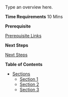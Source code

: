 Type an overview here.

**Time Requirements** 
10 Mins

**Prerequisite** 

[Prerequisite Links](#)

**Next Steps** 

[Next Steps](#)

**Table of Contents** 

- [Sections](#)
	- [Section 1](#)
	- [Section 2](#)
	- [Section 3](#)

